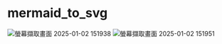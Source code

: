 # mermaid_to_svg  

![螢幕擷取畫面 2025-01-02 151938](https://github.com/user-attachments/assets/028bb0a8-9c9d-4991-930b-a847866a0a28)
![螢幕擷取畫面 2025-01-02 151951](https://github.com/user-attachments/assets/95303cad-e950-4d8a-926e-dc8f36038db1)
 
